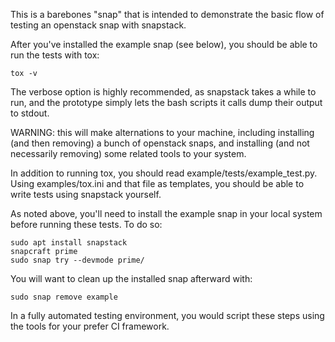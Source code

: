This is a barebones "snap" that is intended to demonstrate the basic
flow of testing an openstack snap with snapstack.

After you've installed the example snap (see below), you should be
able to run the tests with tox:

    tox -v

The verbose option is highly recommended, as snapstack takes a while
to run, and the prototype simply lets the bash scripts it calls dump
their output to stdout.

WARNING: this will make alternations to your machine, including
installing (and then removing) a bunch of openstack snaps, and
installing (and not necessarily removing) some related tools to your
system.

In addition to running tox, you should read
example/tests/example_test.py. Using examples/tox.ini and that file as
templates, you should be able to write tests using snapstack yourself.

As noted above, you'll need to install the example snap in your local
system before running these tests. To do so:

    sudo apt install snapstack
    snapcraft prime
    sudo snap try --devmode prime/

You will want to clean up the installed snap afterward with:

    sudo snap remove example

In a fully automated testing environment, you would script these steps
using the tools for your prefer CI framework.

